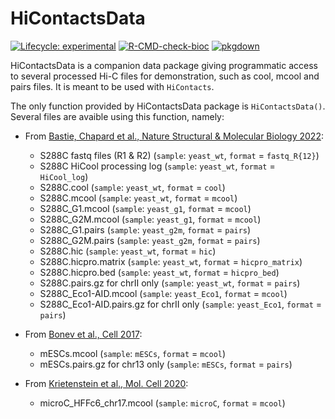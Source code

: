 # HiContactsData

<!-- badges: start -->
[![Lifecycle: experimental](https://img.shields.io/badge/lifecycle-experimental-orange.svg)](https://lifecycle.r-lib.org/articles/stages.html#experimental)
[![R-CMD-check-bioc](https://github.com/js2264/HiContactsData/actions/workflows/check-bioc.yml/badge.svg)](https://github.com/js2264/HiContactsData/actions/workflows/check-bioc.yml)
[![pkgdown](https://github.com/js2264/HiContactsData/workflows/pkgdown/badge.svg)](https://github.com/js2264/HiContactsData/actions)
<!-- badges: end -->

HiContactsData is a companion data package giving programmatic access to 
several processed Hi-C files for demonstration, such as cool, mcool and 
pairs files. It is meant to be used with `HiContacts`. 

The only function provided by HiContactsData package is `HiContactsData()`. 
Several files are avaible using this function, namely: 

- From [Bastie, Chapard et al., Nature Structural & Molecular Biology 2022](https://doi.org/10.1038/s41594-022-00780-0):
  - S288C fastq files (R1 & R2) (`sample`: `yeast_wt`, `format` = `fastq_R{12}`)
  - S288C HiCool processing log (`sample`: `yeast_wt`, `format` = `HiCool_log`)
  - S288C.cool (`sample`: `yeast_wt`, `format` = `cool`)
  - S288C.mcool (`sample`: `yeast_wt`, `format` = `mcool`)
  - S288C_G1.mcool (`sample`: `yeast_g1`, `format` = `mcool`)
  - S288C_G2M.mcool (`sample`: `yeast_g1`, `format` = `mcool`)
  - S288C_G1.pairs (`sample`: `yeast_g2m`, `format` = `pairs`)
  - S288C_G2M.pairs (`sample`: `yeast_g2m`, `format` = `pairs`)
  - S288C.hic (`sample`: `yeast_wt`, `format` = `hic`)
  - S288C.hicpro.matrix (`sample`: `yeast_wt`, `format` = `hicpro_matrix`)
  - S288C.hicpro.bed (`sample`: `yeast_wt`, `format` = `hicpro_bed`)
  - S288C.pairs.gz for chrII only (`sample`: `yeast_wt`, `format` = `pairs`)
  - S288C_Eco1-AID.mcool (`sample`: `yeast_Eco1`, `format` = `mcool`)
  - S288C_Eco1-AID.pairs.gz for chrII only (`sample`: `yeast_Eco1`, `format` = `pairs`)

- From [Bonev et al., Cell 2017](https://doi.org/10.1016/j.cell.2017.09.043):
  - mESCs.mcool (`sample`: `mESCs`, `format` = `mcool`)
  - mESCs.pairs.gz for chr13 only (`sample`: `mESCs`, `format` = `pairs`)

- From [Krietenstein et al., Mol. Cell 2020](https://doi.org/10.1016/j.molcel.2020.03.003):
  - microC_HFFc6_chr17.mcool (`sample`: `microC`, `format` = `mcool`)
